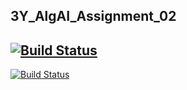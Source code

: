 3Y_AlgAI_Assignment_02
---
[![Build Status](https://travis-ci.com/LitThurles-K00221230/3Y_AlgAI_Assignment_02.svg?token=hQguzMkzG9HvDzAk4aSe&branch=master)](https://travis-ci.com/LitThurles-K00221230/3Y_AlgAI_Assignment_02)
---
[![Build Status](https://travis-ci.com/LitThurles-K00221230/3Y_AlgAI_Assignment_02.svg?token=hQguzMkzG9HvDzAk4aSe&branch=Test/TravisCI)](https://travis-ci.com/LitThurles-K00221230/3Y_AlgAI_Assignment_02)
